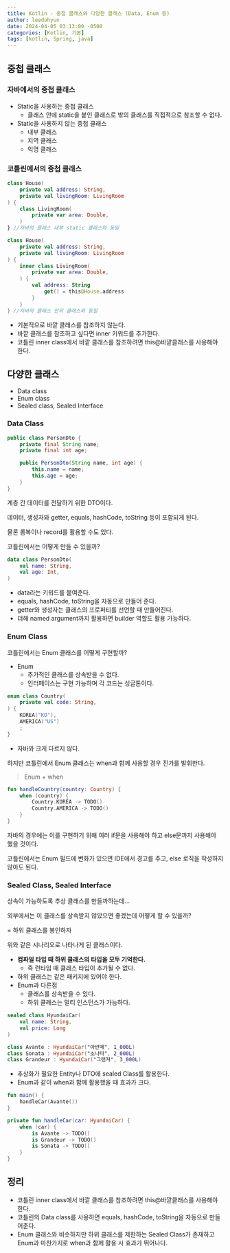 ```yaml
---
title: Kotlin - 중첩 클래스와 다양한 클래스 (Data, Enum 등)
author: leedohyun
date: 2024-04-05 03:13:00 -0500
categories: [Kotlin, 기본]
tags: [kotlin, Spring, java]
---
```


## 중첩 클래스

### 자바에서의 중첩 클래스

- Static을 사용하는 중첩 클래스
	- 클래스 안에 static을 붙인 클래스로 밖의 클래스를 직접적으로 참조할 수 없다.
- Static을 사용하지 않는 중첩 클래스
	- 내부 클래스
	- 지역 클래스
	- 익명 클래스

### 코틀린에서의 중첩 클래스

```kotlin
class House(
	private val address: String,
	private val livingRoom: LivingRoom
) {
	class LivingRoom(
		private var area: Double,
	)
} //자바의 클래스 내부 static 클래스와 동일

class House(
	private val address: String,
	private val livingRoom: LivingRoom
) {
	inner class LivingRoom(
		private var area: Double,
	) {
		val address: String
			get() = this@House.address
		}
	}
} //자바의 클래스 안의 클래스와 동일
```

- 기본적으로 바깥 클래스를 참조하지 않는다.
- 바깥 클래스를 참조하고 싶다면 inner 키워드를 추가한다.
- 코틀린 inner class에서 바깥 클래스를 참조하려면 this@바깥클래스를 사용해야 한다.


## 다양한 클래스

- Data class
- Enum class
- Sealed class, Sealed Interface

### Data Class

```java
public class PersonDto {
	private final String name;
	private final int age;

	public PersonDto(String name, int age) {
		this.name = name;
		this.age = age;
	}
}
```

계층 간 데이터를 전달하기 위한 DTO이다.

데이터, 생성자와 getter, equals, hashCode, toString 등이 포함되게 된다.

물론 롬복이나 record를 활용할 수도 있다.

코틀린에서는 어떻게 만들 수 있을까?

```kotlin
data class PersonDto(
	val name: String,
	val age: Int,
)
```

- data라는 키워드를 붙여준다.
- equals, hashCode, toString을 자동으로 만들어 준다.
- getter와 생성자는 클래스의 프로퍼티를 선언할 때 만들어진다.
- 더해 named argument까지 활용하면 builder 역할도 활용 가능하다.

### Enum Class

코틀린에서는 Enum 클래스를 어떻게 구현할까?

- Enum
	- 추가적인 클래스를 상속받을 수 없다.
	- 인터페이스는 구현 가능하며 각 코드는 싱글톤이다.

```kotlin
enum class Country(
	private val code: String,
) {
	KOREA("KO"),
	AMERICA("US")
	;
}
```

- 자바와 크게 다르지 않다.

하지만 코틀린에서 Enum 클래스는 when과 함께 사용할 경우 진가를 발휘한다.

> Enum + when

```kotlin
fun handleCountry(country: Country) {
	when (country) {
		Country.KOREA -> TODO()
		Country.AMERICA -> TODO()
	}
}
```

자바의 경우에는 이를 구현하기 위해 여러 if문을 사용해야 하고 else문까지 사용해야 했을 것이다.

코틀린에서는 Enum 필드에 변화가 있으면 IDE에서 경고를 주고,  else 로직을 작성하지 않아도 된다.

### Sealed Class, Sealed Interface

상속이 가능하도록 추상 클래스를 만들까하는데...

외부에서는 이 클래스를 상속받지 않았으면 좋겠는데 어떻게 할 수 있을까?

= 하위 클래스를 봉인하자

위와 같은 시나리오로 나타나게 된 클래스이다.

- **컴파일 타입 때 하위 클래스의 타입을 모두 기억한다.**
	- 즉 런타임 때 클래스 타입이 추가될 수 없다.
- 하위 클래스는 같은 패키지에 있어야 한다.
- Enum과 다른점
	- 클래스를 상속받을 수 있다.
	- 하위 클래스는 멀티 인스턴스가 가능하다.

```kotlin
sealed class HyundaiCar(
	val name: String,
	val price: Long
)

class Avante : HyundaiCar("아반떼", 1_000L)
class Sonata : HyundaiCar("소나타", 2_000L)
class Grandeur : HyundaiCar("그랜져", 3_000L)
```

- 추상화가 필요한 Entity나 DTO에 sealed Class를 활용한다.
- Enum과 같이 when과 함께 활용했을 때 효과가 크다.

```kotlin
fun main() {
	handleCar(Avante())
}

private fun handleCar(car: HyundaiCar) {
	when (car) {
		is Avante -> TODO()
		is Grandeur -> TODO()
		is Sonata -> TODO()
	}
}
```

## 정리

- 코틀린 inner class에서 바깥 클래스를 참조하려면 this@바깥클래스를 사용해야 한다.
- 코틀린의 Data class를 사용하면 equals, hashCode, toString을 자동으로 만들어준다.
- Enum 클래스와 비슷하지만 하위 클래스를 제한하는 Sealed Class가 존재하고 Enum과 마찬가지로 when과 함께 활용 시 효과가 뛰어나다.